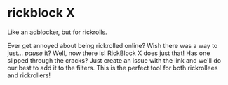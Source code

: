 # rickblock X
Like an adblocker, but for rickrolls.

Ever get annoyed about being rickrolled online? Wish there was a way to just... *pause* it? 
Well, now there is! RickBlock X does just that! Has one slipped through the cracks? Just
create an issue with the link and we'll do our best to add it to the filters. This is the
perfect tool for both rickrollees and rickrollers! 

